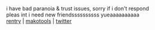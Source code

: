 i have bad paranoia & trust issues, sorry if i don't respond  
pleas int i need new friendssssssssss yueaaaaaaaaaa  
[rentry](https://rentry.co/bittersyrup) | [makotools](https://enstars.link/@matenrou) | [twitter](https://twitter.com/toragic)
